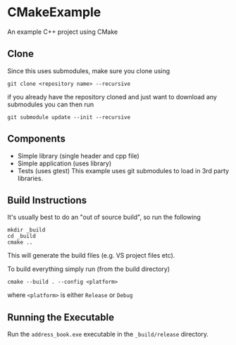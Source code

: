 # CMakeExample
An example C++ project using CMake

## Clone
Since this uses submodules, make sure you clone using  
```
git clone <repository name> --recursive
```  
  
if you already have the repository cloned and just want to download any submodules you can then run  
```
git submodule update --init --recursive
```  
  
## Components
- Simple library (single header and cpp file)
- Simple application (uses library)
- Tests (uses gtest)
This example uses git submodules to load in 3rd party libraries.

## Build Instructions
It's usually best to do an "out of source build", so run the following  
```
mkdir _build
cd _build 
cmake ..
```
This will generate the build files (e.g. VS project files etc).

To build everything simply run (from the build directory)
```
cmake --build . --config <platform>
```
where `<platform>` is either `Release` or `Debug`

## Running the Executable
Run the `address_book.exe` executable in the `_build/release` directory.

